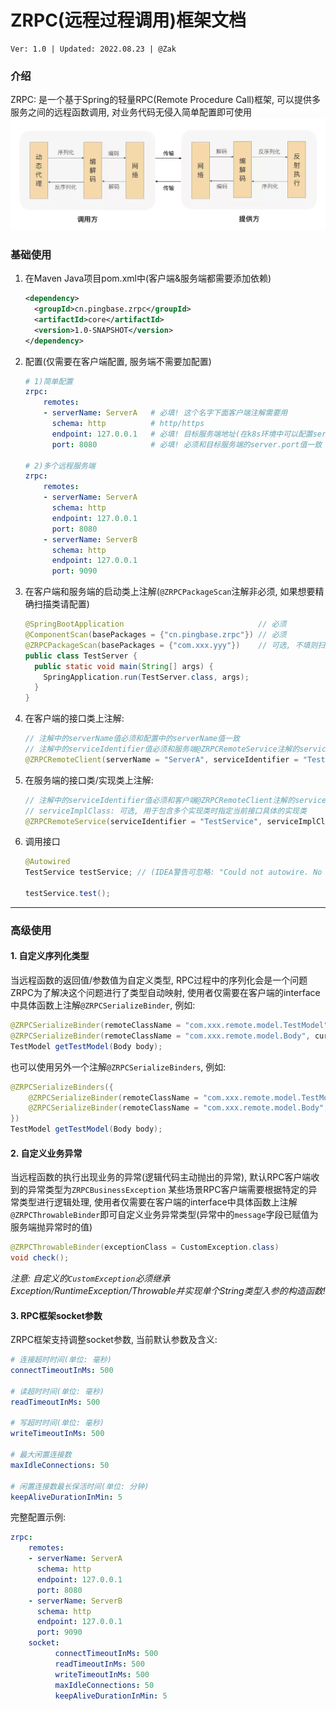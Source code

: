 # ZRPC(远程过程调用)框架文档
    Ver: 1.0 | Updated: 2022.08.23 | @Zak
### 介绍
ZRPC: 是一个基于Spring的轻量RPC(Remote Procedure Call)框架, 可以提供多服务之间的远程函数调用, 对业务代码无侵入简单配置即可使用
![框架实现原理](images/RPC.jpeg)
### 基础使用

1. 在Maven Java项目pom.xml中(客户端&服务端都需要添加依赖)
    ```xml
    <dependency>
      <groupId>cn.pingbase.zrpc</groupId>
      <artifactId>core</artifactId>
      <version>1.0-SNAPSHOT</version>
    </dependency>
    ```
2. 配置(仅需要在客户端配置, 服务端不需要加配置)
    ```yaml
    # 1)简单配置
    zrpc:
        remotes:
        - serverName: ServerA   # 必填! 这个名字下面客户端注解需要用
          schema: http          # http/https
          endpoint: 127.0.0.1   # 必填! 目标服务端地址(在k8s环境中可以配置service name)
          port: 8080            # 必填! 必须和目标服务端的server.port值一致
    
    # 2)多个远程服务端
    zrpc:
        remotes:
        - serverName: ServerA
          schema: http
          endpoint: 127.0.0.1
          port: 8080
        - serverName: ServerB
          schema: http
          endpoint: 127.0.0.1
          port: 9090
    ```
3. 在客户端和服务端的启动类上注解(`@ZRPCPackageScan`注解非必须, 如果想要精确扫描类请配置)
   ```java
   @SpringBootApplication                              // 必须
   @ComponentScan(basePackages = {"cn.pingbase.zrpc"}) // 必须
   @ZRPCPackageScan(basePackages = {"com.xxx.yyy"})    // 可选, 不填则扫描所有
   public class TestServer {
     public static void main(String[] args) {
       SpringApplication.run(TestServer.class, args);
     }
   }
   ```
4. 在客户端的接口类上注解:
    ```java
    // 注解中的serverName值必须和配置中的serverName值一致
    // 注解中的serviceIdentifier值必须和服务端@ZRPCRemoteService注解的serviceIdentifier值一致
    @ZRPCRemoteClient(serverName = "ServerA", serviceIdentifier = "TestService")
    ```
5. 在服务端的接口类/实现类上注解:
   ```java
   // 注解中的serviceIdentifier值必须和客户端@ZRPCRemoteClient注解的serviceIdentifier值一致
   // serviceImplClass: 可选, 用于包含多个实现类时指定当前接口具体的实现类
   @ZRPCRemoteService(serviceIdentifier = "TestService", serviceImplClass = xxxx.class)
   ```
6. 调用接口
    ```java
    @Autowired
    TestService testService; // (IDEA警告可忽略: "Could not autowire. No beans of 'TestService' type found.")
    
    testService.test();
    ```
---

### 高级使用

#### 1. 自定义序列化类型

当远程函数的返回值/参数值为自定义类型, RPC过程中的序列化会是一个问题
ZRPC为了解决这个问题进行了类型自动映射, 使用者仅需要在客户端的interface中具体函数上注解`@ZRPCSerializeBinder`, 例如:

```java
@ZRPCSerializeBinder(remoteClassName = "com.xxx.remote.model.TestModel", currentClass = TestModel.class)
@ZRPCSerializeBinder(remoteClassName = "com.xxx.remote.model.Body", currentClass = Body.class)
TestModel getTestModel(Body body);
```
也可以使用另外一个注解`@ZRPCSerializeBinders`, 例如:
```java
@ZRPCSerializeBinders({
    @ZRPCSerializeBinder(remoteClassName = "com.xxx.remote.model.TestModel", currentClass = TestModel.class),
    @ZRPCSerializeBinder(remoteClassName = "com.xxx.remote.model.Body", currentClass = Body.class)
})
TestModel getTestModel(Body body);
```

#### 2. 自定义业务异常

当远程函数的执行出现业务的异常(逻辑代码主动抛出的异常), 默认RPC客户端收到的异常类型为`ZRPCBusinessException`
某些场景RPC客户端需要根据特定的异常类型进行逻辑处理, 使用者仅需要在客户端的interface中具体函数上注解`@ZRPCThrowableBinder`即可自定义业务异常类型(异常中的`message`字段已赋值为服务端抛异常时的值)
```java
@ZRPCThrowableBinder(exceptionClass = CustomException.class)
void check();
```
*注意: 自定义的`CustomException`必须继承Exception/RuntimeException/Throwable并实现单个String类型入参的构造函数!*

#### 3. RPC框架socket参数
ZRPC框架支持调整socket参数, 当前默认参数及含义:
```yaml
# 连接超时时间(单位: 毫秒)
connectTimeoutInMs: 500

# 读超时时间(单位: 毫秒)
readTimeoutInMs: 500

# 写超时时间(单位: 毫秒)
writeTimeoutInMs: 500

# 最大闲置连接数
maxIdleConnections: 50

# 闲置连接数最长保活时间(单位: 分钟)
keepAliveDurationInMin: 5
```
完整配置示例:
```yaml
zrpc:
    remotes:
    - serverName: ServerA
      schema: http
      endpoint: 127.0.0.1
      port: 8080
    - serverName: ServerB
      schema: http
      endpoint: 127.0.0.1
      port: 9090
    socket:
          connectTimeoutInMs: 500
          readTimeoutInMs: 500
          writeTimeoutInMs: 500
          maxIdleConnections: 50
          keepAliveDurationInMin: 5
```

